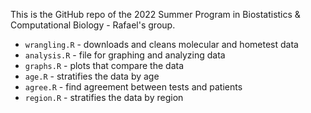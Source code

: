 This is the GitHub repo of the 2022 Summer Program in Biostatistics & Computational Biology - Rafael's group. <br>

* `wrangling.R` - downloads and cleans molecular and hometest data
* `analysis.R` - file for graphing and analyzing data
* `graphs.R` - plots that compare the data
* `age.R` - stratifies the data by age
* `agree.R` - find agreement between tests and patients
* `region.R` - stratifies the data by region


